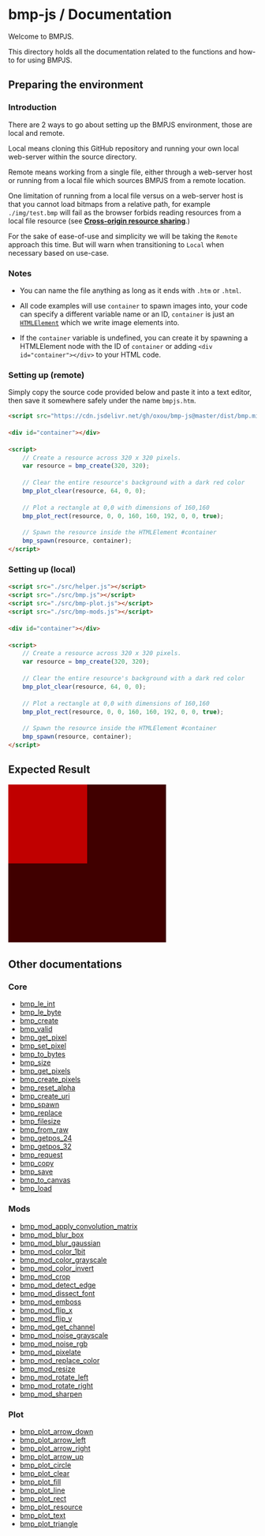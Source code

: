 # bmp-js / Documentation

Welcome to BMPJS.

This directory holds all the documentation related to the functions and how-to for using BMPJS.

## Preparing the environment

### Introduction

There are 2 ways to go about setting up the BMPJS environment, those are local and remote.

Local means cloning this GitHub repository and running your own local web-server within the source directory.

Remote means working from a single file, either through a web-server host or running from a local file which sources BMPJS from a remote location.

One limitation of running from a local file versus on a web-server host is that you cannot load bitmaps from a relative path, for example `./img/test.bmp` will fail as the browser forbids reading resources from a local file resource (see [**Cross-origin resource sharing**](https://en.wikipedia.org/wiki/Cross-origin_resource_sharing).)

For the sake of ease-of-use and simplicity we will be taking the `Remote` approach this time. But will warn when transitioning to `Local` when necessary based on use-case.

### Notes

- You can name the file anything as long as it ends with `.htm` or `.html`.

- All code examples will use `container` to spawn images into, your code can specify a different variable name or an ID, `container` is just an [`HTMLElement`](https://developer.mozilla.org/en-US/docs/Web/API/HTMLElement) which we write image elements into.

- If the `container` variable is undefined, you can create it by spawning a HTMLElement node with the ID of `container` or adding `<div id="container"></div>` to your HTML code.

### Setting up (remote)

Simply copy the source code provided below and paste it into a text editor, then save it somewhere safely under the name `bmpjs.htm`.

```html
<script src="https://cdn.jsdelivr.net/gh/oxou/bmp-js@master/dist/bmp.min.js"></script>

<div id="container"></div>

<script>
    // Create a resource across 320 x 320 pixels.
    var resource = bmp_create(320, 320);

    // Clear the entire resource's background with a dark red color
    bmp_plot_clear(resource, 64, 0, 0);

    // Plot a rectangle at 0,0 with dimensions of 160,160
    bmp_plot_rect(resource, 0, 0, 160, 160, 192, 0, 0, true);

    // Spawn the resource inside the HTMLElement #container
    bmp_spawn(resource, container);
</script>
```

### Setting up (local)

```html
<script src="./src/helper.js"></script>
<script src="./src/bmp.js"></script>
<script src="./src/bmp-plot.js"></script>
<script src="./src/bmp-mods.js"></script>

<div id="container"></div>

<script>
    // Create a resource across 320 x 320 pixels.
    var resource = bmp_create(320, 320);

    // Clear the entire resource's background with a dark red color
    bmp_plot_clear(resource, 64, 0, 0);

    // Plot a rectangle at 0,0 with dimensions of 160,160
    bmp_plot_rect(resource, 0, 0, 160, 160, 192, 0, 0, true);

    // Spawn the resource inside the HTMLElement #container
    bmp_spawn(resource, container);
</script>
```

## Expected Result

![expected-result](./img/001.png)

## Other documentations
### Core
- [bmp_le_int](./bmp-le-int.md)
- [bmp_le_byte](./bmp-le-byte.md)
- [bmp_create](./bmp-create.md)
- [bmp_valid](./bmp-valid.md)
- [bmp_get_pixel](./bmp-get-pixel.md)
- [bmp_set_pixel](./bmp-set-pixel.md)
- [bmp_to_bytes](./bmp-to-bytes.md)
- [bmp_size](./bmp-size.md)
- [bmp_get_pixels](./bmp-get-pixels.md)
- [bmp_create_pixels](./bmp-create-pixels.md)
- [bmp_reset_alpha](./bmp-reset-alpha.md)
- [bmp_create_uri](./bmp-create-uri.md)
- [bmp_spawn](./bmp-spawn.md)
- [bmp_replace](./bmp-replace.md)
- [bmp_filesize](./bmp-filesize.md)
- [bmp_from_raw](./bmp-from-raw.md)
- [bmp_getpos_24](./bmp-getpos-24.md)
- [bmp_getpos_32](./bmp-getpos-32.md)
- [bmp_request](./bmp-request.md)
- [bmp_copy](./bmp-copy.md)
- [bmp_save](./bmp-save.md)
- [bmp_to_canvas](./bmp-to-canvas.md)
- [bmp_load](./bmp-load.md)

### Mods
- [bmp_mod_apply_convolution_matrix](./bmp-mod-apply-convolution-matrix.md)
- [bmp_mod_blur_box](./bmp-mod-blur-box.md)
- [bmp_mod_blur_gaussian](./bmp-mod-blur-gaussian.md)
- [bmp_mod_color_1bit](./bmp-mod-color-1bit.md)
- [bmp_mod_color_grayscale](./bmp-mod-color-grayscale.md)
- [bmp_mod_color_invert](./bmp-mod-color-invert.md)
- [bmp_mod_crop](./bmp-mod-crop.md)
- [bmp_mod_detect_edge](./bmp-mod-detect-edge.md)
- [bmp_mod_dissect_font](./bmp-mod-dissect-font.md)
- [bmp_mod_emboss](./bmp-mod-emboss.md)
- [bmp_mod_flip_x](./bmp-mod-flip-x.md)
- [bmp_mod_flip_y](./bmp-mod-flip-y.md)
- [bmp_mod_get_channel](./bmp-mod-get-channel.md)
- [bmp_mod_noise_grayscale](./bmp-mod-noise-grayscale.md)
- [bmp_mod_noise_rgb](./bmp-mod-noise-rgb.md)
- [bmp_mod_pixelate](./bmp-mod-pixelate.md)
- [bmp_mod_replace_color](./bmp-mod-replace-color.md)
- [bmp_mod_resize](./bmp-mod-resize.md)
- [bmp_mod_rotate_left](./bmp-mod-rotate-left.md)
- [bmp_mod_rotate_right](./bmp-mod-rotate-right.md)
- [bmp_mod_sharpen](./bmp-mod-sharpen.md)

### Plot
- [bmp_plot_arrow_down](./bmp-plot-arrow-down.md)
- [bmp_plot_arrow_left](./bmp-plot-arrow-left.md)
- [bmp_plot_arrow_right](./bmp-plot-arrow-right.md)
- [bmp_plot_arrow_up](./bmp-plot-arrow-up.md)
- [bmp_plot_circle](./bmp-plot-circle.md)
- [bmp_plot_clear](./bmp-plot-clear.md)
- [bmp_plot_fill](./bmp-plot-fill.md)
- [bmp_plot_line](./bmp-plot-line.md)
- [bmp_plot_rect](./bmp-plot-rect.md)
- [bmp_plot_resource](./bmp-plot-resource.md)
- [bmp_plot_text](./bmp-plot-text.md)
- [bmp_plot_triangle](./bmp-plot-triangle.md)
